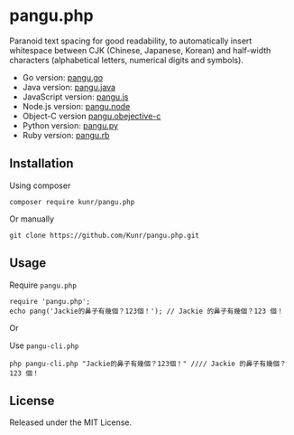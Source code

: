pangu.php
===
Paranoid text spacing for good readability, to automatically insert whitespace between CJK (Chinese, Japanese, Korean) and half-width characters (alphabetical letters, numerical digits and symbols).

* Go version: [pangu.go](https://github.com/vinta/pangu)
* Java version: [pangu.java](https://github.com/vinta/pangu.java)
* JavaScript version: [pangu.js](https://github.com/vinta/paranoid-auto-spacing)
* Node.js version: [pangu.node](https://github.com/huei90/pangu.node)
* Object-C version [pangu.obejective-c](https://github.com/Cee/pangu.objective-c)
* Python version: [pangu.py](https://github.com/vinta/pangu.py)
* Ruby version: [pangu.rb](https://github.com/dlackty/pangu.rb)

## Installation

Using composer
```
composer require kunr/pangu.php
```

Or manually

```
git clone https://github.com/Kunr/pangu.php.git
```

## Usage

Require `pangu.php`
```
require 'pangu.php';
echo pang('Jackie的鼻子有幾個？123個！'); // Jackie 的鼻子有幾個？123 個！
```

Or

Use `pangu-cli.php`
```
php pangu-cli.php "Jackie的鼻子有幾個？123個！" //// Jackie 的鼻子有幾個？123 個！
```

## License
Released under the MIT License.
